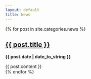 ```yaml
---
layout: default
title: News
---
```


{% for post in site.categories.news %}
  <div class="post">
    <h2><a href="http://blog.favrik.com{{ post.id }}/">{{ post.title }}</a></h2>
    <p><strong>{{ post.date | date_to_string }}</strong></p>
    {{ post.content }}
  </div>
{% endfor %}

